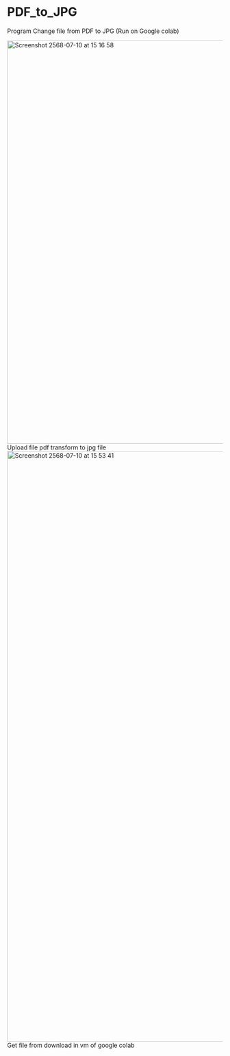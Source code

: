 # PDF_to_JPG
Program Change file from PDF to JPG (Run on Google colab)

<img width="940" alt="Screenshot 2568-07-10 at 15 16 58" src="https://github.com/user-attachments/assets/7fc497b1-9e10-4fdb-8c91-31cf3751dcac" />
Upload file pdf transform to jpg file
<img width="1377" alt="Screenshot 2568-07-10 at 15 53 41" src="https://github.com/user-attachments/assets/b282729a-dbf7-4f3c-9d11-1b17645052c3" />
Get file from download in vm of google colab
